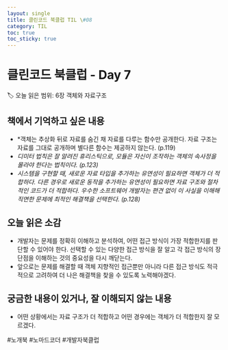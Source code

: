 ```yaml
---
layout: single
title: 클린코드 북클럽 TIL \#08
category: TIL
toc: true
toc_sticky: true
---
```


# 클린코드 북클럽 - Day 7

🏷️ 오늘 읽은 범위: 6장 객체와 자료구조

## 책에서 기억하고 싶은 내용

- *객체는 추상화 뒤로 자료를 숨긴 채 자료를 다루는 함수만 공개한다. 자료 구조는 자료를 그대로 공개하며 별다른 함수는 제공하지 않는다. (p.119)
- *디미터 법칙은 잘 알려진 휴리스틱으로, 모듈은 자신이 조작하는 객체의 속사정을 몰라야 한다는 법칙이다. (p.123)*
- *시스템을 구현할 때, 새로운 자료 타입을 추가하는 유연성이 필요하면 객체가 더 적합하다. 다른 경우로 새로운 동작을 추가하는 유연성이 필요하면 자료 구조와 절차적인 코드가 더 적합하다. 우수한 소프트웨어 개발자는 편견 없이 이 사실을 이해해 직면한 문제에 최적인 해결책을 선택한다. (p.128)*


## 오늘 읽은 소감

- 개발자는 문제를 정확히 이해하고 분석하여, 어떤 접근 방식이 가장 적합한지를 판단할 수 있어야 한다. 선택할 수 있는 다양한 접근 방식을 잘 알고 각 접근 방식의 장단점을 이해하는 것의 중요성을 다시 깨닫는다.
- 앞으로는 문제를 해결할 때 객체 지향적인 접근뿐만 아니라 다른 접근 방식도 적극적으로 고려하여 더 나은 해결책을 찾을 수 있도록 노력해야겠다.

## 궁금한 내용이 있거나, 잘 이해되지 않는 내용

- 어떤 상황에서는 자료 구조가 더 적합하고 어떤 경우에는 객체가 더 적합한지 잘 모르겠다.

#노개북 #노마드코더 #개발자북클럽

